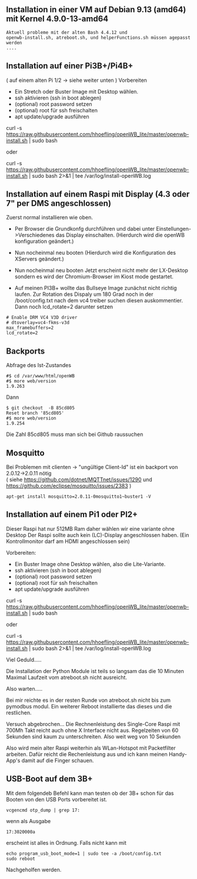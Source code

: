 
## Installation in einer VM auf Debian 9.13 (amd64) mit Kernel  4.9.0-13-amd64

	Aktuell probleme mit der alten Bash 4.4.12 und 
	openwb-install.sh, atreboot.sh, und helperFunctions.sh müssen agepasst werden
	....

## Installation auf einer Pi3B+/Pi4B+ ##
 ( auf einem alten Pi 1/2 -> siehe weiter unten )
Vorbereiten
- Ein Stretch oder Buster Image mit Desktop wählen.
- ssh aktivieren (ssh in boot ablegen)
- (optional) root password setzen
- (optional) root für ssh freischalten
- apt update/upgrade ausführen

curl -s https://raw.githubusercontent.com/hhoefling/openWB_lite/master/openwb-install.sh | sudo bash

oder

curl -s https://raw.githubusercontent.com/hhoefling/openWB_lite/master/openwb-install.sh | sudo bash 2>&1 | tee /var/log/install-openWB.log

## Installation auf einem Raspi mit Display (4.3 oder 7" per DMS angeschlossen) ##

Zuerst normal installieren wie oben.
- Per Browser die Grundkonfg durchführen und dabei unter Einstellungen->Verschiedenes das Display einschalten. (Hierdurch wird die openWB konfiguration geändert.)
- Nun nocheinmal neu booten (Hierdurch wird die Konfiguration des XServers geändert.)
- Nun nocheinmal neu booten Jetzt erscheint nicht mehr der LX-Desktop sondern es wird der Chromium-Browser im Kiost mode gestartet.

- Auf meinen PI3B+ wollte das Bullseye Image zunächst nicht richtig laufen. Zur Rotation des Dispaly um 180 Grad noch in der /boot/config.txt nach dem vc4 treiber suchen diesen auskommentier. Dann noch lcd_rotate=2 darunter setzen
```
# Enable DRM VC4 V3D driver
# dtoverlay=vc4-fkms-v3d
max_framebuffers=2
lcd_rotate=2
```


## Backports ##

Abfrage des Ist-Zustandes
```
#$ cd /var/www/html/openWB
#$ more web/version
1.9.263
```
Dann
```
$ git checkout  -B 85cd805
Reset branch '85cd805'
#$ more web/version
1.9.254
```
Die Zahl 85cd805 muss man sich bei Github raussuchen


## Mosquitto ##

Bei Problemen mit clienten -> "ungültige Client-Id"
ist ein backport von 2.0.12->2.0.11 nötig<br>
( siehe https://github.com/dotnet/MQTTnet/issues/1290  und https://github.com/eclipse/mosquitto/issues/2383 )

```
apt-get install mosquitto=2.0.11-0mosquitto1~buster1 -V
```


## Installation auf einem Pi1 oder PI2+ ##

Dieser Raspi hat nur 512MB Ram daher wählen wir eine variante ohne Desktop 
Der Raspi sollte auch kein (LC)-Display angeschlossen haben. (Ein Kontrollmonitor darf am HDMI angeschlossen sein)

Vorbereiten:
- Ein Buster Image ohne Desktop wählen, also die Lite-Variante.
- ssh aktivieren (ssh in boot ablegen)
- (optional) root password setzen
- (optional) root für ssh freischalten
- apt update/upgrade ausführen
 

curl -s https://raw.githubusercontent.com/hhoefling/openWB_lite/master/openwb-install.sh | sudo bash

oder

curl -s https://raw.githubusercontent.com/hhoefling/openWB_lite/master/openwb-install.sh | sudo bash 2>&1 | tee /var/log/install-openWB.log

Viel Geduld.....

Die Installation der Python Module ist teils so langsam das die 10 Minuten Maximal Laufzeit vom atreboot.sh nicht ausreicht.

Also warten.....

Bei mir reichte es in der resten Runde von atreboot.sh nicht bis zum pymodbus modul. 
Ein weiterer Reboot installierte das dieses und die restlichen.

Versuch abgebrochen...
Die Rechnenleistung des Single-Core Raspi mit 700Mh Takt reicht auch ohne X Interface nicht aus.
Regelzeiten von 60 Sekunden sind kaum zu unterschreiten. Also weit weg von 10 Sekunden

Also wird mein alter Raspi weiterhin als WLan-Hotspot mit Packetfilter arbeiten.
Dafür reicht die Rechenleistung aus und ich kann meinen Handy-App's damit auf die Finger schauen.

## USB-Boot auf dem 3B+ ##
Mit dem folgendeb Befehl kann man testen ob der 3B+ schon für das Booten von den USB Ports vorbereitet ist.
```
vcgencmd otp_dump | grep 17:
```
wenn als Ausgabe
```
17:3020000a
```
erscheint ist alles in Ordnung.
Falls nicht kann mit
```
echo program_usb_boot_mode=1 | sudo tee -a /boot/config.txt
sudo reboot
```
Nachgeholfen werden.

